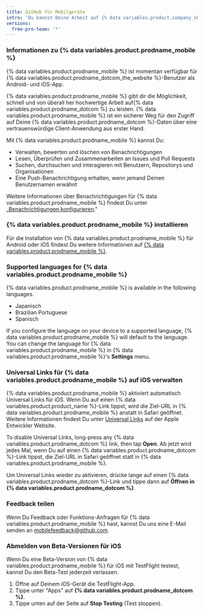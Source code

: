 ```yaml
---
title: GitHub für Mobilgeräte
intro: 'Du kannst Deine Arbeit auf {% data variables.product.company_short %} von Mobilgeräten her bewerten und verwalten und mit Personen zusammenarbeiten.'
versions:
  free-pro-team: '*'
---
```


### Informationen zu {% data variables.product.prodname_mobile %}

{% data variables.product.prodname_mobile %} ist momentan verfügbar für {% data variables.product.prodname_dotcom_the_website %}-Benutzer als Android- und iOS-App.

{% data variables.product.prodname_mobile %} gibt dir die Möglichkeit, schnell und von überall her hochwertige Arbeit auf{% data variables.product.prodname_dotcom %} zu leisten. {% data variables.product.prodname_mobile %} ist ein sicherer Weg für den Zugriff auf Deine {% data variables.product.prodname_dotcom %}-Daten über eine vertrauenswürdige Client-Anwendung aus erster Hand.

Mit {% data variables.product.prodname_mobile %} kannst Du:
- Verwalten, bewerten und löschen von Benachrichtigungen
- Lesen, Überprüfen und Zusammenarbeiten an Issues und Pull Requests
- Suchen, durchsuchen und interagieren mit Benutzern, Repositorys und Organisationen
- Eine Push-Benachrichtigung erhalten, wenn jemand Deinen Benutzernamen erwähnt

Weitere Informationen über Benachrichtigungen für {% data variables.product.prodname_mobile %} findest Du unter „[Benachrichtigungen konfigurieren](/github/managing-subscriptions-and-notifications-on-github/configuring-notifications#enabling-push-notifications-with-github-for-mobile)."

### {% data variables.product.prodname_mobile %} installieren

Für die Installation von {% data variables.product.prodname_mobile %} für Android oder iOS findest Du weitere Informationen auf [{% data variables.product.prodname_mobile %}](https://github.com/mobile).

### Supported languages for {% data variables.product.prodname_mobile %}

{% data variables.product.prodname_mobile %} is available in the following languages.

- Japanisch
- Brazilian Portuguese
- Spanisch

If you configure the language on your device to a supported language, {% data variables.product.prodname_mobile %} will default to the language. You can change the language for {% data variables.product.prodname_mobile %} in {% data variables.product.prodname_mobile %}'s **Settings** menu.

### Universal Links für {% data variables.product.prodname_mobile %} auf iOS verwalten

{% data variables.product.prodname_mobile %} aktiviert automatisch Universal Links für iOS. Wenn Du auf einen {% data variables.product.product_name %}-Link tippst, wird die Ziel-URL in {% data variables.product.prodname_mobile %} anstatt in Safari geöffnet. Weitere Informationen findest Du unter [Universal Links](https://developer.apple.com/ios/universal-links/) auf der Apple Entwickler Website.

To disable Universal Links, long-press any {% data variables.product.prodname_dotcom %} link, then tap **Open**. Ab jetzt wird jedes Mal, wenn Du auf einen {% data variables.product.prodname_dotcom %}-Link tippst, die Ziel-URL in Safari geöffnet statt in {% data variables.product.prodname_mobile %}.

Um Universal Links wieder zu aktivieren, drücke lange auf einen {% data variables.product.prodname_dotcom %}-Link und tippe dann auf **Öffnen in {% data variables.product.prodname_dotcom %}**.

### Feedback teilen

Wenn Du Feedback oder Funktions-Anfragen für {% data variables.product.prodname_mobile %} hast, kannst Du uns eine E-Mail senden an <a href="mailto:mobilefeedback@github.com">mobilefeedback@github.com</a>.


### Abmelden von Beta-Versionen für iOS

Wenn Du eine Beta-Version von {% data variables.product.prodname_mobile %} für iOS mit TestFlight testest, kannst Du den Beta-Test jederzeit verlassen.

1. Öffne auf Deinem iOS-Gerät die TestFlight-App.
2. Tippe unter "Apps" auf **{% data variables.product.prodname_dotcom %}**.
3. Tippe unten auf der Seite auf **Stop Testing** (Test stoppen).
